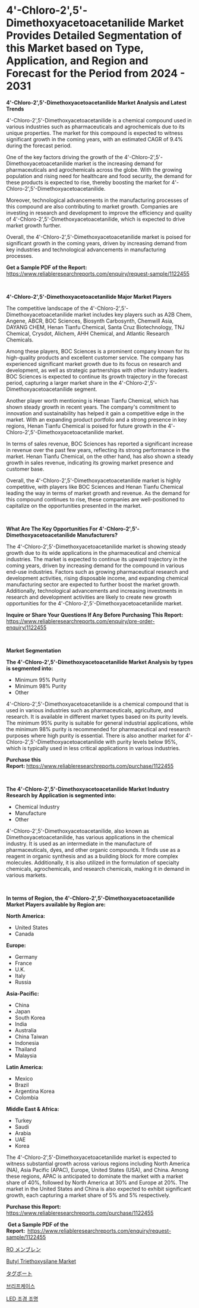 <p><h1>4'-Chloro-2',5'-Dimethoxyacetoacetanilide Market Provides Detailed Segmentation of this Market based on Type, Application, and Region and Forecast for the Period from 2024 - 2031</h1></p><p><strong>4'-Chloro-2',5'-Dimethoxyacetoacetanilide Market Analysis and Latest Trends</strong></p>
<p><p>4'-Chloro-2',5'-Dimethoxyacetoacetanilide is a chemical compound used in various industries such as pharmaceuticals and agrochemicals due to its unique properties. The market for this compound is expected to witness significant growth in the coming years, with an estimated CAGR of 9.4% during the forecast period.</p><p>One of the key factors driving the growth of the 4'-Chloro-2',5'-Dimethoxyacetoacetanilide market is the increasing demand for pharmaceuticals and agrochemicals across the globe. With the growing population and rising need for healthcare and food security, the demand for these products is expected to rise, thereby boosting the market for 4'-Chloro-2',5'-Dimethoxyacetoacetanilide.</p><p>Moreover, technological advancements in the manufacturing processes of this compound are also contributing to market growth. Companies are investing in research and development to improve the efficiency and quality of 4'-Chloro-2',5'-Dimethoxyacetoacetanilide, which is expected to drive market growth further.</p><p>Overall, the 4'-Chloro-2',5'-Dimethoxyacetoacetanilide market is poised for significant growth in the coming years, driven by increasing demand from key industries and technological advancements in manufacturing processes.</p></p>
<p><strong>Get a Sample PDF of the Report:&nbsp;</strong> <a href="https://www.reliableresearchreports.com/enquiry/request-sample/1122455">https://www.reliableresearchreports.com/enquiry/request-sample/1122455</a></p>
<p>&nbsp;</p>
<p><strong>4'-Chloro-2',5'-Dimethoxyacetoacetanilide Major Market Players</strong></p>
<p><p>The competitive landscape of the 4'-Chloro-2',5'-Dimethoxyacetoacetanilide market includes key players such as A2B Chem, Angene, ABCR, BOC Sciences, Biosynth Carbosynth, Chemwill Asia, DAYANG CHEM, Henan Tianfu Chemical, Santa Cruz Biotechnology, TNJ Chemical, Crysdot, Alichem, AHH Chemical, and Atlantic Research Chemicals.</p><p>Among these players, BOC Sciences is a prominent company known for its high-quality products and excellent customer service. The company has experienced significant market growth due to its focus on research and development, as well as strategic partnerships with other industry leaders. BOC Sciences is expected to continue its growth trajectory in the forecast period, capturing a larger market share in the 4'-Chloro-2',5'-Dimethoxyacetoacetanilide segment.</p><p>Another player worth mentioning is Henan Tianfu Chemical, which has shown steady growth in recent years. The company's commitment to innovation and sustainability has helped it gain a competitive edge in the market. With an expanding product portfolio and a strong presence in key regions, Henan Tianfu Chemical is poised for future growth in the 4'-Chloro-2',5'-Dimethoxyacetoacetanilide market.</p><p>In terms of sales revenue, BOC Sciences has reported a significant increase in revenue over the past few years, reflecting its strong performance in the market. Henan Tianfu Chemical, on the other hand, has also shown a steady growth in sales revenue, indicating its growing market presence and customer base.</p><p>Overall, the 4'-Chloro-2',5'-Dimethoxyacetoacetanilide market is highly competitive, with players like BOC Sciences and Henan Tianfu Chemical leading the way in terms of market growth and revenue. As the demand for this compound continues to rise, these companies are well-positioned to capitalize on the opportunities presented in the market.</p></p>
<p>&nbsp;</p>
<p><strong>What Are The Key Opportunities For 4'-Chloro-2',5'-Dimethoxyacetoacetanilide Manufacturers?</strong></p>
<p><p>The 4'-Chloro-2',5'-Dimethoxyacetoacetanilide market is showing steady growth due to its wide applications in the pharmaceutical and chemical industries. The market is expected to continue its upward trajectory in the coming years, driven by increasing demand for the compound in various end-use industries. Factors such as growing pharmaceutical research and development activities, rising disposable income, and expanding chemical manufacturing sector are expected to further boost the market growth. Additionally, technological advancements and increasing investments in research and development activities are likely to create new growth opportunities for the 4'-Chloro-2',5'-Dimethoxyacetoacetanilide market.</p></p>
<p><strong>Inquire or Share Your Questions If Any Before Purchasing This Report:</strong> <a href="https://www.reliableresearchreports.com/enquiry/pre-order-enquiry/1122455">https://www.reliableresearchreports.com/enquiry/pre-order-enquiry/1122455</a></p>
<p>&nbsp;</p>
<p><strong>Market Segmentation</strong></p>
<p><strong>The 4'-Chloro-2',5'-Dimethoxyacetoacetanilide Market Analysis by types is segmented into:</strong></p>
<p><ul><li>Minimum 95% Purity</li><li>Minimum 98% Purity</li><li>Other</li></ul></p>
<p><p>4'-Chloro-2',5'-Dimethoxyacetoacetanilide is a chemical compound that is used in various industries such as pharmaceuticals, agriculture, and research. It is available in different market types based on its purity levels. The minimum 95% purity is suitable for general industrial applications, while the minimum 98% purity is recommended for pharmaceutical and research purposes where high purity is essential. There is also another market for 4'-Chloro-2',5'-Dimethoxyacetoacetanilide with purity levels below 95%, which is typically used in less critical applications in various industries.</p></p>
<p><strong>Purchase this Report:&nbsp;</strong><a href="https://www.reliableresearchreports.com/purchase/1122455">https://www.reliableresearchreports.com/purchase/1122455</a></p>
<p>&nbsp;</p>
<p><strong>The 4'-Chloro-2',5'-Dimethoxyacetoacetanilide Market Industry Research by Application is segmented into:</strong></p>
<p><ul><li>Chemical Industry</li><li>Manufacture</li><li>Other</li></ul></p>
<p><p>4'-Chloro-2',5'-Dimethoxyacetoacetanilide, also known as Dimethoxyacetoacetanilide, has various applications in the chemical industry. It is used as an intermediate in the manufacture of pharmaceuticals, dyes, and other organic compounds. It finds use as a reagent in organic synthesis and as a building block for more complex molecules. Additionally, it is also utilized in the formulation of specialty chemicals, agrochemicals, and research chemicals, making it in demand in various markets.</p></p>
<p>&nbsp;</p>
<p><strong>In terms of Region, the 4'-Chloro-2',5'-Dimethoxyacetoacetanilide Market Players available by Region are:</strong></p>
<p>
    <p> <strong> North America: </strong>
        <ul>
            <li>United States</li>
            <li>Canada</li>
        </ul>
        </p> 
    <p> <strong> Europe: </strong>
        <ul>
            <li>Germany</li>
            <li>France</li>
            <li>U.K.</li>
            <li>Italy</li>
            <li>Russia</li>
        </ul>
        </p> 
    <p> <strong> Asia-Pacific: </strong>
        <ul>
            <li>China</li>
            <li>Japan</li>
            <li>South Korea</li>
            <li>India</li>
            <li>Australia</li>
            <li>China Taiwan</li>
            <li>Indonesia</li>
            <li>Thailand</li>
            <li>Malaysia</li>
        </ul>
        </p> 
    <p> <strong> Latin America: </strong>
        <ul>
            <li>Mexico</li>
            <li>Brazil</li>
            <li>Argentina Korea</li>
            <li>Colombia</li>
        </ul>
        </p> 
    <p> <strong> Middle East & Africa: </strong>
        <ul>
            <li>Turkey</li>
            <li>Saudi</li>
            <li>Arabia</li>
            <li>UAE</li>
            <li>Korea</li>
        </ul>
    </p>
    </p>
<p><p>The 4'-Chloro-2',5'-Dimethoxyacetoacetanilide market is expected to witness substantial growth across various regions including North America (NA), Asia Pacific (APAC), Europe, United States (USA), and China. Among these regions, APAC is anticipated to dominate the market with a market share of 40%, followed by North America at 30% and Europe at 20%. The market in the United States and China is also expected to exhibit significant growth, each capturing a market share of 5% and 5% respectively.</p></p>
<p><strong>Purchase this Report: </strong><a href="https://www.reliableresearchreports.com/purchase/1122455">https://www.reliableresearchreports.com/purchase/1122455</a></p>
<p>&nbsp;<strong>Get a Sample PDF of the Report:&nbsp;&nbsp;</strong><a href="https://www.reliableresearchreports.com/enquiry/request-sample/1122455">https://www.reliableresearchreports.com/enquiry/request-sample/1122455</a></p>
<p><strong></strong></p>
<p><p><a href="https://medium.com/@gagewest1962/ro%E8%86%9C%E5%B8%82%E5%A0%B4%E3%81%AE%E8%A6%8F%E6%A8%A1%E3%81%A8%E5%B8%82%E5%A0%B4%E5%8B%95%E5%90%91-%E5%AE%8C%E5%85%A8%E3%81%AA%E6%A5%AD%E7%95%8C%E6%A6%82%E8%A6%81-2024%E5%B9%B4%E3%81%8B%E3%82%892031%E5%B9%B4-c185a456d6e8?postPublishedType=initial">RO メンブレン</a></p><p><a href="https://view.publitas.com/reportprime-1/butyl-triethoxysilane-market-with-the-goal-of-estimating-the-market-size-and-future-growth-potential-of-various-market-segments-based-on-component-applications-end-user-and-region/">Butyl Triethoxysilane Market</a></p><p><a href="https://medium.com/@eusebiomante/%E7%89%BD%E5%BC%95%E8%88%B9%E5%B8%82%E5%A0%B4%E3%81%AE%E5%88%86%E6%9E%90-%E3%82%B0%E3%83%AD%E3%83%BC%E3%83%90%E3%83%AB%E7%94%A3%E6%A5%AD%E3%81%AE%E8%A6%8B%E9%80%9A%E3%81%97%E3%81%A8%E4%BA%88%E6%B8%AC-2024%E5%B9%B4%E3%81%8B%E3%82%892031%E5%B9%B4-2dcc31fa3d64">タグボート</a></p><p><a href="https://medium.com/@brenzgnarento/%ED%86%B5%ED%95%A9-%EC%82%B0%EC%97%85%EC%97%90%EC%84%9C-%EC%B5%9C%EC%A0%81%EC%9D%98-%EB%A7%88%EC%BC%80%ED%8C%85-%EC%B1%84%EB%84%90%EC%9D%84-%EA%B3%B5%EA%B0%9C%ED%95%98%EB%8A%94-%EA%B0%80%EB%B0%A9-%EC%8B%9C%EC%9E%A5-%EA%B7%9C%EB%AA%A8-30205b3faedc">브리프케이스</a></p><p><a href="https://medium.com/@cesarytupaucek566/led-%EC%A1%B0%EA%B2%BD-%EC%A1%B0%EB%AA%85-%EC%8B%9C%EC%9E%A5-%EC%A0%95%EB%B3%B4-%EC%8B%9C%EC%9E%A5-%EB%8F%99%ED%96%A5-%EC%84%B1%EC%9E%A5-2024%EB%85%84%EB%B6%80%ED%84%B0-2031%EB%85%84%EA%B9%8C%EC%A7%80%EC%9D%98-%EC%98%88%EC%B8%A1-61afa74f3433">LED 조경 조명</a></p></p>